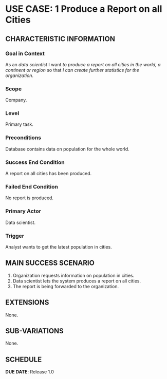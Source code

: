 
# USE CASE: 1 Produce a Report on all Cities

## CHARACTERISTIC INFORMATION

### Goal in Context

As an *data scientist* I want *to produce a report on all cities in the world, a continent or region* so that *I can create further statistics for the organization*. 

### Scope

Company.

### Level

Primary task.

### Preconditions

Database contains data on population for the whole world.

### Success End Condition

A report on all cities has been produced.

### Failed End Condition

No report is produced.

### Primary Actor

Data scientist.

### Trigger

Analyst wants to get the latest population in cities.

## MAIN SUCCESS SCENARIO

1. Organization requests information on population in cities.
2. Data scientist lets the system produces a report on all cities.
3. The report is being forwarded to the organization.

## EXTENSIONS

None.

## SUB-VARIATIONS

None.

## SCHEDULE

**DUE DATE**: Release 1.0

